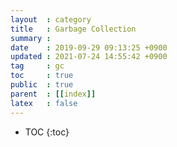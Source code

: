 ```yaml
---
layout  : category
title   : Garbage Collection
summary : 
date    : 2019-09-29 09:13:25 +0900
updated : 2021-07-24 14:55:42 +0900
tag     : gc
toc     : true
public  : true
parent  : [[index]]
latex   : false
---
```

* TOC
{:toc}


